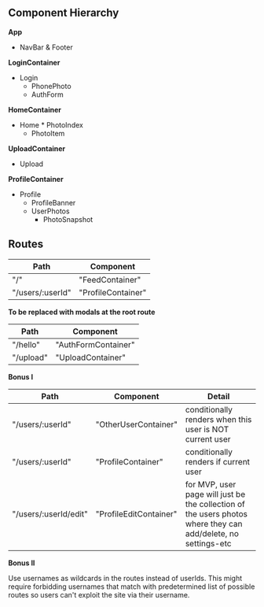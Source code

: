 ## Component Hierarchy


**App**
  - NavBar & Footer


**LoginContainer**
   - Login
     * PhonePhoto
     * AuthForm


**HomeContainer**
   - Home
    * PhotoIndex
      * PhotoItem


**UploadContainer**
  - Upload


**ProfileContainer**
  - Profile
    * ProfileBanner
    * UserPhotos
      * PhotoSnapshot




## Routes

|Path              | Component              |
|------------------|------------------------|
| "/"              | "FeedContainer"        |
| "/users/:userId" | "ProfileContainer"     |


**To be replaced with modals at the root route**

|Path              | Component              |
|------------------|------------------------|
| "/hello"         | "AuthFormContainer"    |
| "/upload"        | "UploadContainer"      |


**Bonus I**

|Path                   | Component              |  Detail                                                    |
|-----------------------|------------------------|------------------------------------------------------------|
| "/users/:userId"      | "OtherUserContainer"   | conditionally renders when this user is NOT current user   |
| "/users/:userId"      | "ProfileContainer"     | conditionally renders if current user                      |
| "/users/:userId/edit" | "ProfileEditContainer" | for MVP, user page will just be the collection of the users photos where they can add/delete, no settings-etc |


**Bonus II**

Use usernames as wildcards in the routes instead of userIds.  This might require forbidding usernames that match with predetermined list of possible routes so users can't exploit the site via their username.
